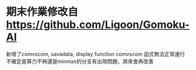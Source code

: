 # 期末作業修改自 https://github.com/Ligoon/Gomoku-AI
新增了comvscom, savadata, display function
comvscom 函式無法正常運行 不確定是算力不夠還是minmax的分支有出現問題，將來會再改善
